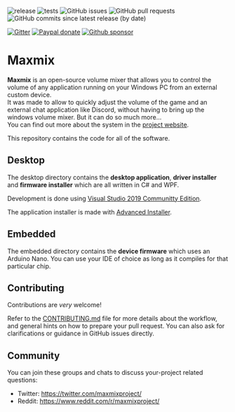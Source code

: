 ![release](https://github.com/t3knomanzer/maxmix-software/workflows/release/badge.svg)
![tests](https://github.com/t3knomanzer/maxmix-software/workflows/tests/badge.svg?branch=master)
![GitHub issues](https://img.shields.io/github/issues/t3knomanzer/maxmix-software)
![GitHub pull requests](https://img.shields.io/github/issues-pr/t3knomanzer/maxmix-software)
![GitHub commits since latest release (by date)](https://img.shields.io/github/commits-since/t3knomanzer/maxmix-software/latest)


[![Gitter](https://img.shields.io/gitter/room/t3knomanzer/maxmix-software)](https://gitter.im/maxmixproject/developers)
[![Paypal donate](https://img.shields.io/badge/paypal-donate-blue?logo=paypal)](https://www.paypal.com/cgi-bin/webscr?cmd=_donations&business=SQS6XJZBCBZA8&currency_code=USD&source=url)
[![Github sponsor](https://img.shields.io/badge/github-sponsor-blue?logo=github)](https://github.com/sponsors/t3knomanzer)

# Maxmix
**Maxmix** is an open-source volume mixer that allows you to control the volume of any application running on your Windows PC from an external custom device.  
It was made to allow to quickly adjust the volume of the game and an external chat application like Discord, without having to bring up the windows volume mixer. But it can do so much more...  
You can find out more about the system in the [project website](https://www.maxmixproject.com).

This repository contains the code for all of the software.

## Desktop
The desktop directory contains the **desktop application**, **driver installer** and **firmware installer** which are all written in C# and WPF.

Development is done using [Visual Studio 2019 Communitty Edition](https://visualstudio.microsoft.com/downloads/).

The application installer is made with [Advanced Installer](https://www.advancedinstaller.com/).

## Embedded
The embedded directory contains the **device firmware** which uses an Arduino Nano.
You can use your IDE of choice as long as it compiles for that particular chip.

## Contributing
Contributions are *very* welcome!

Refer to the [CONTRIBUTING.md](https://github.com/t3knomanzer/.github/blob/master/CONTRIBUTING.md) file for more details about the workflow,
and general hints on how to prepare your pull request. You can also ask for clarifications or guidance in GitHub issues directly.

## Community
You can join these groups and chats to discuss your-project related questions:

- Twitter: https://twitter.com/maxmixproject/
- Reddit: https://www.reddit.com/r/maxmixproject/
